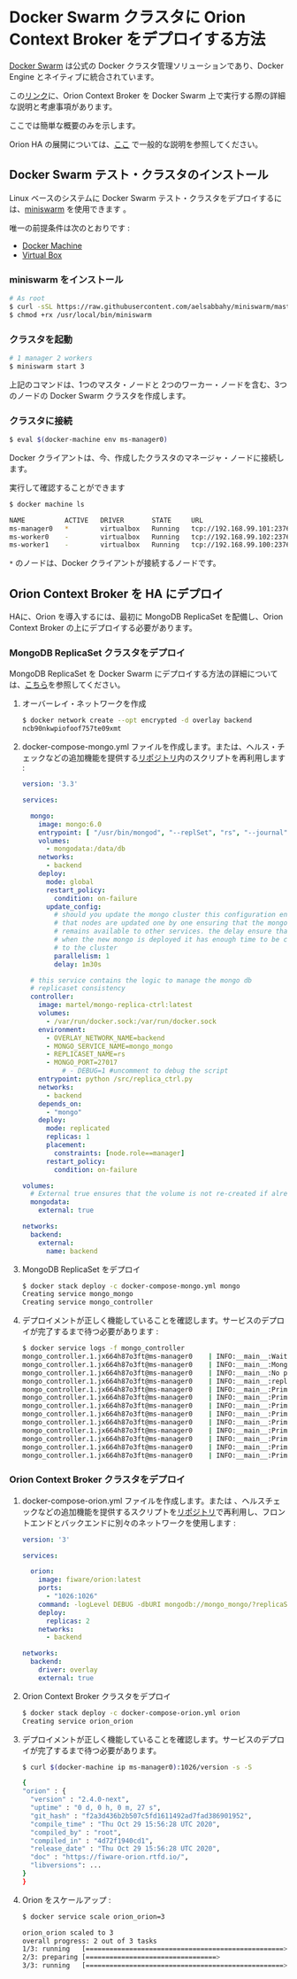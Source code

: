 # Docker Swarm クラスタに Orion Context Broker をデプロイする方法

[Docker Swarm](https://docs.docker.com/engine/swarm/) は公式の Docker クラスタ管理ソリューションであり、Docker Engine とネイティブに統合されています。

この[リンク](https://smartsdk.github.io/smartsdk-recipes/data-management/context-broker/ha/readme/)に、Orion Context Broker を Docker Swarm 上で実行する際の詳細な説明と考慮事項があります。

ここでは簡単な概要のみを示します。

Orion HA の展開については、[ここ](../doc/manuals.jp/admin/extra/ha.md) で一般的な説明を参照してください。

##  Docker Swarm テスト・クラスタのインストール

Linux ベースのシステムに Docker Swarm テスト・クラスタをデプロイするには、[miniswarm](https://github.com/aelsabbahy/miniswarm) を使用できます 。

唯一の前提条件は次のとおりです :
* [Docker Machine](https://docs.docker.com/machine/install-machine/)
* [Virtual Box](http://virtualbox.org/)

### miniswarm をインストール

```bash
# As root
$ curl -sSL https://raw.githubusercontent.com/aelsabbahy/miniswarm/master/miniswarm -o /usr/local/bin/miniswarm
$ chmod +rx /usr/local/bin/miniswarm
```

### クラスタを起動

```bash
# 1 manager 2 workers
$ miniswarm start 3
```

上記のコマンドは、1つのマスタ・ノードと 2つのワーカー・ノードを含む、3つのノードの Docker Swarm クラスタを作成します。

### クラスタに接続

```bash
$ eval $(docker-machine env ms-manager0)
```

Docker クライアントは、今、作成したクラスタのマネージャ・ノードに接続します。

実行して確認することができます

```bash
$ docker machine ls

NAME          ACTIVE   DRIVER       STATE     URL                          SWARM   DOCKER        ERRORS
ms-manager0   *        virtualbox   Running   tcp://192.168.99.101:2376            v18.02.0-ce
ms-worker0    -        virtualbox   Running   tcp://192.168.99.102:2376            v18.02.0-ce
ms-worker1    -        virtualbox   Running   tcp://192.168.99.100:2376            v18.02.0-ce
```

`*` のノードは、Docker クライアントが接続するノードです。

## Orion Context Broker を HA にデプロイ

HAに、Orion を導入するには、最初に MongoDB ReplicaSet を配備し、Orion Context Broker の上にデプロイする必要があります。

### MongoDB ReplicaSet クラスタをデプロイ

MongoDB ReplicaSet を Docker Swarm にデプロイする方法の詳細については、[こちら](https://github.com/smartsdk/mongo-rs-controller-swarm)を参照してください。

1. オーバーレイ・ネットワークを作成

    ```bash
    $ docker network create --opt encrypted -d overlay backend
    ncb90nkwpiofoof757te09xmt
    ```

2. docker-compose-mongo.yml ファイルを作成します。または、ヘルス・チェックなどの追加機能を提供する[リポジトリ](https://github.com/smartsdk/mongo-rs-controller-swarm)内のスクリプトを再利用します :

    ```yaml
    version: '3.3'

    services:

      mongo:
        image: mongo:6.0
        entrypoint: [ "/usr/bin/mongod", "--replSet", "rs", "--journal", "--smallfiles", "--bind_ip", "0.0.0.0"]
        volumes:
          - mongodata:/data/db
        networks:
          - backend
        deploy:
          mode: global
          restart_policy:
            condition: on-failure
          update_config:
            # should you update the mongo cluster this configuration ensure
            # that nodes are updated one by one ensuring that the mongo service
            # remains available to other services. the delay ensure that
            # when the new mongo is deployed it has enough time to be connected
            # to the cluster
            parallelism: 1
            delay: 1m30s

      # this service contains the logic to manage the mongo db
      # replicaset consistency
      controller:
        image: martel/mongo-replica-ctrl:latest
        volumes:
          - /var/run/docker.sock:/var/run/docker.sock
        environment:
          - OVERLAY_NETWORK_NAME=backend
          - MONGO_SERVICE_NAME=mongo_mongo
          - REPLICASET_NAME=rs
          - MONGO_PORT=27017
              # - DEBUG=1 #uncomment to debug the script
        entrypoint: python /src/replica_ctrl.py
        networks:
          - backend
        depends_on:
          - "mongo"
        deploy:
          mode: replicated
          replicas: 1
          placement:
            constraints: [node.role==manager]
          restart_policy:
            condition: on-failure

    volumes:
      # External true ensures that the volume is not re-created if already present
      mongodata:
        external: true

    networks:
      backend:
        external:
          name: backend
    ```

3. MongoDB ReplicaSet をデプロイ

    ```bash
    $ docker stack deploy -c docker-compose-mongo.yml mongo
    Creating service mongo_mongo
    Creating service mongo_controller
    ```

4. デプロイメントが正しく機能していることを確認します。サービスのデプロイが完了するまで待つ必要があります :

    ```bash
    $ docker service logs -f mongo_controller
    mongo_controller.1.jx664h87o3ft@ms-manager0    | INFO:__main__:Waiting mongo service (and tasks) (mongo_mongo) to start
    mongo_controller.1.jx664h87o3ft@ms-manager0    | INFO:__main__:Mongo service is up and running
    mongo_controller.1.jx664h87o3ft@ms-manager0    | INFO:__main__:No previous valid configuration, starting replicaset from scratch
    mongo_controller.1.jx664h87o3ft@ms-manager0    | INFO:__main__:replSetInitiate: {'ok': 1.0}
    mongo_controller.1.jx664h87o3ft@ms-manager0    | INFO:__main__:Primary is: 10.0.0.8
    mongo_controller.1.jx664h87o3ft@ms-manager0    | INFO:__main__:Primary is: 10.0.0.8
    mongo_controller.1.jx664h87o3ft@ms-manager0    | INFO:__main__:Primary is: 10.0.0.8
    mongo_controller.1.jx664h87o3ft@ms-manager0    | INFO:__main__:Primary is: 10.0.0.8
    mongo_controller.1.jx664h87o3ft@ms-manager0    | INFO:__main__:Primary is: 10.0.0.8
    mongo_controller.1.jx664h87o3ft@ms-manager0    | INFO:__main__:Primary is: 10.0.0.8
    mongo_controller.1.jx664h87o3ft@ms-manager0    | INFO:__main__:Primary is: 10.0.0.8
    mongo_controller.1.jx664h87o3ft@ms-manager0    | INFO:__main__:Primary is: 10.0.0.8
    mongo_controller.1.jx664h87o3ft@ms-manager0    | INFO:__main__:Primary is: 10.0.0.8
    ```

### Orion Context Broker クラスタをデプロイ

1. docker-compose-orion.yml ファイルを作成します。または 、ヘルスチェックなどの追加機能を提供するスクリプトを[リポジトリ](https://github.com/smartsdk/smartsdk-recipes/tree/master/recipes/data-management/context-broker/ha)で再利用し、フロントエンドとバックエンドに別々のネットワークを使用します :

    ```yaml
    version: '3'

    services:

      orion:
        image: fiware/orion:latest
        ports:
          - "1026:1026"
        command: -logLevel DEBUG -dbURI mongodb://mongo_mongo/?replicaSet=rs&connectTimeoutMS=10000
        deploy:
          replicas: 2
        networks:
          - backend

    networks:
      backend:
        driver: overlay
        external: true
    ```

2. Orion Context Broker クラスタをデプロイ

    ```bash
    $ docker stack deploy -c docker-compose-orion.yml orion
    Creating service orion_orion
    ```

3. デプロイメントが正しく機能していることを確認します。サービスのデプロイが完了するまで待つ必要があります。

    ```bash
    $ curl $(docker-machine ip ms-manager0):1026/version -s -S

    {
    "orion" : {
      "version" : "2.4.0-next",
      "uptime" : "0 d, 0 h, 0 m, 27 s",
      "git_hash" : "f2a3d436b2b507c5fd1611492ad7fad386901952",
      "compile_time" : "Thu Oct 29 15:56:28 UTC 2020",
      "compiled_by" : "root",
      "compiled_in" : "4d72f1940cd1",
      "release_date" : "Thu Oct 29 15:56:28 UTC 2020",
      "doc" : "https://fiware-orion.rtfd.io/",
      "libversions": ...
    }
    }
    ```
4. Orion をスケールアップ :

    ```bash
    $ docker service scale orion_orion=3

    orion_orion scaled to 3
    overall progress: 2 out of 3 tasks
    1/3: running   [==================================================>]
    2/3: preparing [=================================>                 ]
    3/3: running   [==================================================>]
    ```

